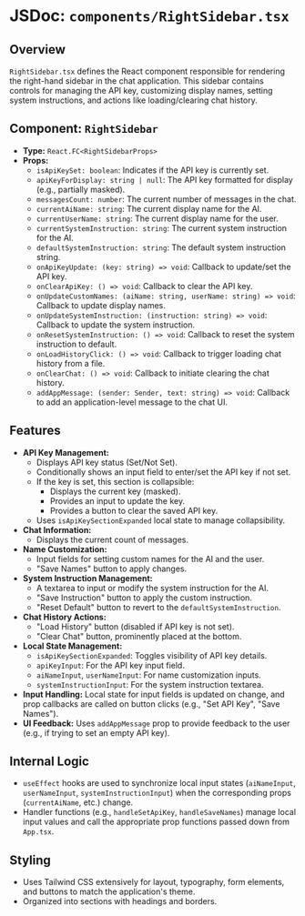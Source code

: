 
# JSDoc: `components/RightSidebar.tsx`

## Overview

`RightSidebar.tsx` defines the React component responsible for rendering the right-hand sidebar in the chat application. This sidebar contains controls for managing the API key, customizing display names, setting system instructions, and actions like loading/clearing chat history.

## Component: `RightSidebar`

-   **Type:** `React.FC<RightSidebarProps>`
-   **Props:**
    -   `isApiKeySet: boolean`: Indicates if the API key is currently set.
    -   `apiKeyForDisplay: string | null`: The API key formatted for display (e.g., partially masked).
    -   `messagesCount: number`: The current number of messages in the chat.
    -   `currentAiName: string`: The current display name for the AI.
    -   `currentUserName: string`: The current display name for the user.
    -   `currentSystemInstruction: string`: The current system instruction for the AI.
    -   `defaultSystemInstruction: string`: The default system instruction string.
    -   `onApiKeyUpdate: (key: string) => void`: Callback to update/set the API key.
    -   `onClearApiKey: () => void`: Callback to clear the API key.
    -   `onUpdateCustomNames: (aiName: string, userName: string) => void`: Callback to update display names.
    -   `onUpdateSystemInstruction: (instruction: string) => void`: Callback to update the system instruction.
    -   `onResetSystemInstruction: () => void`: Callback to reset the system instruction to default.
    -   `onLoadHistoryClick: () => void`: Callback to trigger loading chat history from a file.
    -   `onClearChat: () => void`: Callback to initiate clearing the chat history.
    -   `addAppMessage: (sender: Sender, text: string) => void`: Callback to add an application-level message to the chat UI.

## Features

-   **API Key Management:**
    -   Displays API key status (Set/Not Set).
    -   Conditionally shows an input field to enter/set the API key if not set.
    -   If the key is set, this section is collapsible:
        -   Displays the current key (masked).
        -   Provides an input to update the key.
        -   Provides a button to clear the saved API key.
    -   Uses `isApiKeySectionExpanded` local state to manage collapsibility.
-   **Chat Information:**
    -   Displays the current count of messages.
-   **Name Customization:**
    -   Input fields for setting custom names for the AI and the user.
    -   "Save Names" button to apply changes.
-   **System Instruction Management:**
    -   A textarea to input or modify the system instruction for the AI.
    -   "Save Instruction" button to apply the custom instruction.
    -   "Reset Default" button to revert to the `defaultSystemInstruction`.
-   **Chat History Actions:**
    -   "Load History" button (disabled if API key is not set).
    -   "Clear Chat" button, prominently placed at the bottom.
-   **Local State Management:**
    -   `isApiKeySectionExpanded`: Toggles visibility of API key details.
    -   `apiKeyInput`: For the API key input field.
    -   `aiNameInput`, `userNameInput`: For name customization inputs.
    -   `systemInstructionInput`: For the system instruction textarea.
-   **Input Handling:** Local state for input fields is updated on change, and prop callbacks are called on button clicks (e.g., "Set API Key", "Save Names").
-   **UI Feedback:** Uses `addAppMessage` prop to provide feedback to the user (e.g., if trying to set an empty API key).

## Internal Logic

-   `useEffect` hooks are used to synchronize local input states (`aiNameInput`, `userNameInput`, `systemInstructionInput`) when the corresponding props (`currentAiName`, etc.) change.
-   Handler functions (e.g., `handleSetApiKey`, `handleSaveNames`) manage local input values and call the appropriate prop functions passed down from `App.tsx`.

## Styling

-   Uses Tailwind CSS extensively for layout, typography, form elements, and buttons to match the application's theme.
-   Organized into sections with headings and borders.
